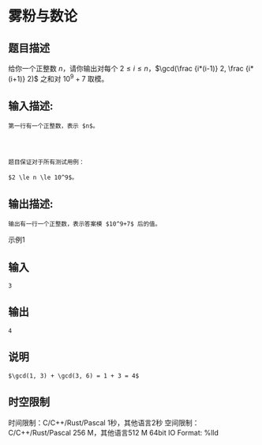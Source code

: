 # 雾粉与数论

## 题目描述

给你一个正整数 $n$，请你输出对每个 $2 \le i \le n$，$\gcd(\frac {i*(i-1)} 2, \frac {i*(i+1)} 2)$ 之和对 $10^9+7$ 取模。

## 输入描述:
    
    
    第一行有一个正整数，表示 $n$。
    
      
    
    
    题目保证对于所有测试用例：
    
    $2 \le n \le 10^9$。  
    

## 输出描述:
    
    
    输出有一行一个正整数，表示答案模 $10^9+7$ 后的值。

示例1 

## 输入
    
    
    3

## 输出
    
    
    4

## 说明
    
    
    $\gcd(1, 3) + \gcd(3, 6) = 1 + 3 = 4$


## 时空限制

时间限制：C/C++/Rust/Pascal 1秒，其他语言2秒
空间限制：C/C++/Rust/Pascal 256 M，其他语言512 M
64bit IO Format: %lld